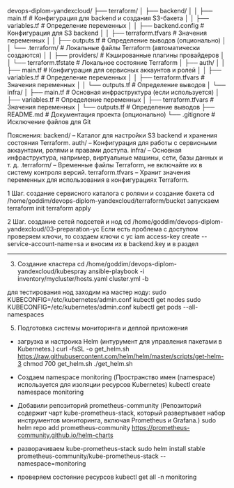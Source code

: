 devops-diplom-yandexcloud/
├── terraform/
│   ├── backend/
│   │   ├── main.tf                  # Конфигурация для backend и создания S3-бакета
│   │   ├── variables.tf             # Определение переменных
│   │   ├── backend.config           # Конфигурация для S3 backend
│   │   ├── terraform.tfvars         # Значения переменных
│   │   ├── outputs.tf               # Определение выводов (опционально)
│   │   └── .terraform/              # Локальные файлы Terraform (автоматически создаются)
│   │       ├── providers/           # Кэшированные плагины провайдеров
│   │       └── terraform.tfstate    # Локальное состояние Terraform
│   ├── auth/
│   │   ├── main.tf                  # Конфигурация для сервисных аккаунтов и ролей
│   │   ├── variables.tf             # Определение переменных
│   │   ├── terraform.tfvars         # Значения переменных
│   │   └── outputs.tf               # Определение выводов
│   └── infra/
│       ├── main.tf                  # Основная инфраструктура (если используется)
│       ├── variables.tf             # Определение переменных
│       ├── terraform.tfvars         # Значения переменных
│       └── outputs.tf               # Определение выводов
├── README.md                        # Документация проекта (опционально)
└── .gitignore                       # Исключение файлов для Git

Пояснения:
backend/ – Каталог для настройки S3 backend и хранения состояния Terraform.
auth/ – Конфигурация для работы с сервисными аккаунтами, ролями и правами доступа.
infra/ – Основная инфраструктура, например, виртуальные машины, сети, базы данных и т. д.
.terraform/ – Временные файлы Terraform, не включайте их в систему контроля версий.
terraform.tfvars – Хранит значения переменных для использования в конфигурациях Terraform.

1 Шаг. создание сервисного каталога с ролями и создание бакета
cd /home/goddim/devops-diplom-yandexcloud/terraform/bucket
запускаем
terraform init
terraform apply 




2 Шаг. создание сетей подсетей и нод
cd /home/goddim/devops-diplom-yandexcloud/03-preparation-yc
Если есть проблема с доступом проверяем ключи, то создаем ключи c yc iam access-key create --service-account-name=sa
 и вносим их в backend.key и в раздел


_________________________________

3. Создание кластера
cd /home/goddim/devops-diplom-yandexcloud/kubespray
ansible-playbook -i inventory/mycluster/hosts.yaml cluster.yml -b

для тестирования нод заходим на мастер ноду: 
sudo KUBECONFIG=/etc/kubernetes/admin.conf kubectl get nodes
sudo KUBECONFIG=/etc/kubernetes/admin.conf kubectl get pods --all-namespaces

5. Подготовка cистемы мониторинга и деплой приложения

- загрузка и настроика Helm (интурумент  для управления пакетами в Kubernetes.)
curl -fsSL -o get_helm.sh https://raw.githubusercontent.com/helm/helm/master/scripts/get-helm-3
chmod 700 get_helm.sh
./get_helm.sh

- Создаем namespace monitoring (Пространство имен (namespace) используется для изоляции ресурсов Kubernetes)
kubectl create namespace monitoring

- Добавили репозиторий prometheus-community (Репозиторий содержит чарт kube-prometheus-stack, который развертывает набор инструментов мониторинга, включая Prometheus и Grafana.)
sudo helm repo add prometheus-community https://prometheus-community.github.io/helm-charts

- разворачиваем kube-prometheus-stack
sudo helm install stable prometheus-community/kube-prometheus-stack --namespace=monitoring

- проверяем состояние ресурсов
kubectl get all -n monitoring